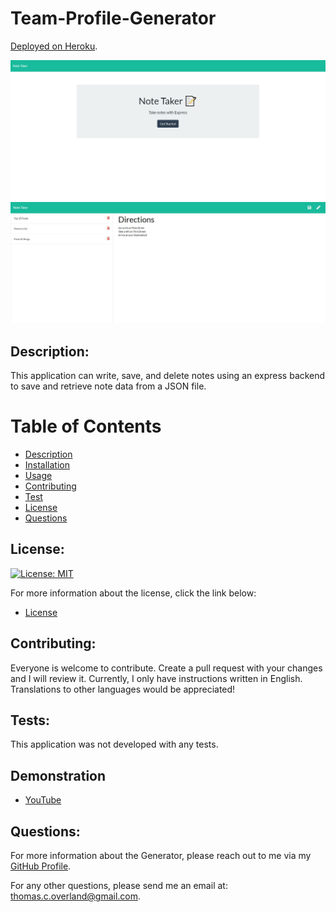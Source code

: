 # Team-Profile-Generator

[Deployed on Heroku](https://aqueous-spire-77025.herokuapp.com/).

![Screenshot of Application](public\assets\images\Front_Page.JPG)  
![Screenshot of Application](public\assets\images\Note_Taker.JPG)

## Description:

This application can write, save, and delete notes using an express backend to save and retrieve note data from a JSON file.

# Table of Contents

- [Description](#description)
- [Installation](#installation)
- [Usage](#usage)
- [Contributing](#contributing)
- [Test](#tests)
- [License](#license)
- [Questions](#questions)

## License:

[![License: MIT](https://img.shields.io/badge/License-MIT-yellow.svg)](https://opensource.org/licenses/MIT)

For more information about the license, click the link below:

- [License](https://opensource.org/licenses/)

## Contributing:

Everyone is welcome to contribute. Create a pull request with your changes and I will review it. Currently, I only have instructions written in English. Translations to other languages would be appreciated!

## Tests:

This application was not developed with any tests.

## Demonstration

- [YouTube](https://youtu.be/NF7C_RKhBU4)

## Questions:

For more information about the Generator, please reach out to me via my [GitHub Profile](https://github.com/TomOverland).

For any other questions, please send me an email at: thomas.c.overland@gmail.com.
